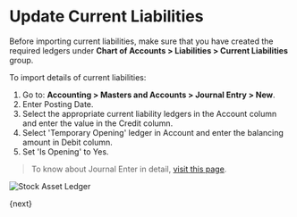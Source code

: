 <!-- add-breadcrumbs -->
# Update Current Liabilities

Before importing current liabilities, make sure that you have created the required ledgers under **Chart of Accounts > Liabilities > Current Liabilities** group.

To import details of current liabilities:

1. Go to: **Accounting > Masters and Accounts > Journal Entry > New**.
1. Enter Posting Date.
1. Select the appropriate current liability ledgers in the Account column and enter the value in the Credit column.
1. Select 'Temporary Opening' ledger in Account and enter the balancing amount in Debit column.
1. Set 'Is Opening' to Yes.

> To know about Journal Enter in detail, [visit this page](/docs/user/manual/en/accounts/journal-entry).

<img class="screenshot" alt="Stock Asset Ledger" src="{{docs_base_url}}/assets/img/accounts/opening_balance_current_liabilities.png">


{next}
